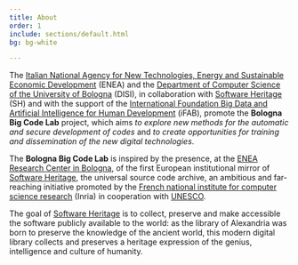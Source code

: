 ```yaml
---
title: About
order: 1
include: sections/default.html
bg: bg-white 

---
```


The [Italian National Agency for New Technologies, Energy and Sustainable Economic Development](https://www.enea.it/) (ENEA) and the [Department of Computer Science of the University of Bologna](https://disi.unibo.it/it) (DISI), in collaboration with [Software Heritage](https://www.softwareheritage.org/) (SH) and with the support of the [International Foundation Big Data and Artificial Intelligence for Human Development](https://www.ifabfoundation.org/) (iFAB), promote the **Bologna Big Code Lab** project, which aims *to explore new methods for the automatic and secure development of codes* and *to create opportunities for training and dissemination of the new digital technologies*.
 
The **Bologna Big Code Lab** is inspired by the presence, at the [ENEA Research Center in Bologna](https://www.bologna.enea.it/), of the first European institutional mirror of [Software Heritage](https://www.softwareheritage.org/), the universal source code archive, an ambitious and far-reaching initiative promoted by the [French national institute for computer science research](https://www.inria.fr/en) (Inria) in cooperation with [UNESCO](https://www.unesco.it/). 

The goal of [Software Heritage](https://www.softwareheritage.org/) is to collect, preserve and make accessible the software publicly available to the world: as the library of Alexandria was born to preserve the knowledge of the ancient world, this modern digital library collects and preserves a heritage expression of the genius, intelligence and culture of humanity.